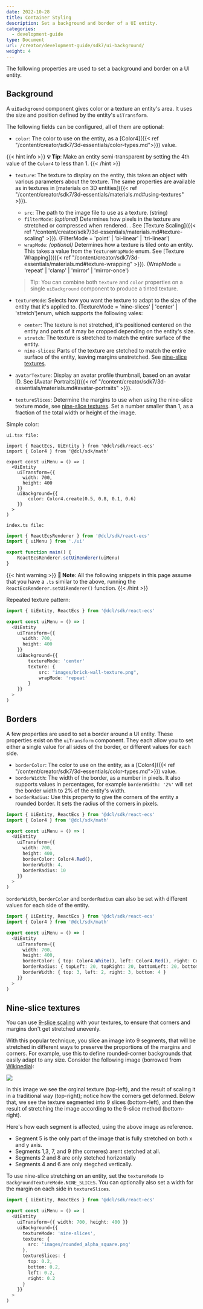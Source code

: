```yaml
---
date: 2022-10-28
title: Container Styling
description: Set a background and border of a UI entity.
categories:
  - development-guide
type: Document
url: /creator/development-guide/sdk7/ui-background/
weight: 4
---
```


The following properties are used to set a background and border on a UI entity.

## Background

A `uiBackground` component gives color or a texture an entity's area. It uses the size and position defined by the entity's `uiTransform`.

The following fields can be configured, all of them are optional:

- `color`: The color to use on the entity, as a [Color4]({{< ref "/content/creator/sdk7/3d-essentials/color-types.md">}}) value.

{{< hint info >}}
**💡 Tip**: Make an entity semi-transparent by setting the 4th value of the `Color4` to less than 1.
{{< /hint >}}

- `texture`: The texture to display on the entity, this takes an object with various parameters about the texture. The same properties are available as in textures in [materials on 3D entities]({{< ref "/content/creator/sdk7/3d-essentials/materials.md#using-textures" >}}).

  - `src`: The path to the image file to use as a texture. (string)
  - `filterMode`: _(optional)_ Determines how pixels in the texture are stretched or compressed when rendered. . See [Texture Scaling]({{< ref "/content/creator/sdk7/3d-essentials/materials.md#texture-scaling" >}}).
    (FilterMode = 'point' | 'bi-linear' | 'tri-linear')
  - `wrapMode`: _(optional)_ Determines how a texture is tiled onto an entity. This takes a value from the `TextureWrapMode` enum. See [Texture Wrapping](({{< ref "/content/creator/sdk7/3d-essentials/materials.md#texture-wrapping" >}}).
    (WrapMode = 'repeat' | 'clamp' | 'mirror' | 'mirror-once')

  > Tip: You can combine both `texture` and `color` properties on a single `uiBackground` component to produce a tinted texture.

- `textureMode`: Selects how you want the texture to adapt to the size of the entity that it's applied to. (TextureMode = 'nine-slices' | 'center' | 'stretch')enum, which supports the following vales:

  - `center`: The texture is not stretched, it's positioned centered on the entity and parts of it may be cropped depending on the entity's size.
  - `stretch`: The texture is stretched to match the entire surface of the entity.
  - `nine-slices`: Parts of the texture are stetched to match the entire surface of the entity, leaving margins unstretched. See [nine-slice textures](#nine-slice-textures).

- `avatarTexture`: Display an avatar profile thumbnail, based on an avatar ID. See [Avatar Portraits](({{< ref "/content/creator/sdk7/3d-essentials/materials.md#avatar-portraits" >}}).
- `textureSlices`: Determine the margins to use when using the nine-slice texture mode, see [nine-slice textures](#nine-slice-textures). Set a number smaller than 1, as a fraction of the total width or height of the image.
<!-- - `uvs`: TODO -->

Simple color:

`ui.tsx file:`
```tsx
import { ReactEcs, UiEntity } from '@dcl/sdk/react-ecs'
import { Color4 } from '@dcl/sdk/math'

export const uiMenu = () => (
  <UiEntity
    uiTransform={{
      width: 700,
      height: 400
    }}
    uiBackground={{
		color: Color4.create(0.5, 0.8, 0.1, 0.6)
	}}
  >
)
```

`index.ts file:`
```ts
import { ReactEcsRenderer } from '@dcl/sdk/react-ecs'
import { uiMenu } from './ui'

export function main() {
    ReactEcsRenderer.setUiRenderer(uiMenu)
}
```

{{< hint warning >}}
**📔 Note**: All the following snippets in this page assume that you have a `.ts` similar to the above, running the `ReactEcsRenderer.setUiRenderer()` function.
{{< /hint >}}


Repeated texture pattern:

```ts
import { UiEntity, ReactEcs } from '@dcl/sdk/react-ecs'

export const uiMenu = () => (
  <UiEntity
    uiTransform={{
      width: 700,
      height: 400
    }}
    uiBackground={{
		textureMode: 'center'
		texture: {
			src: "images/brick-wall-texture.png",
			wrapMode: 'repeat'
		}
	}}
  >
)
```

## Borders

A few properties are used to set a border around a UI entity. These properties exist on the `uiTransform` component. They each allow you to set either a single value for all sides of the border, or different values for each side.

- `borderColor`: The color to use on the entity, as a [Color4]({{< ref "/content/creator/sdk7/3d-essentials/color-types.md">}}) value.
- `borderWidth`: The width of the border, as a number in pixels. It also supports values in percentages, for example `borderWidth: '2%'` will set the border width to 2% of the entity's width.
- `borderRadius`: Use this property to give the corners of the entity a rounded border. It sets the radius of the corners in pixels.

```ts
import { UiEntity, ReactEcs } from '@dcl/sdk/react-ecs'
import { Color4 } from '@dcl/sdk/math'

export const uiMenu = () => (
  <UiEntity
    uiTransform={{
      width: 700,
      height: 400,
      borderColor: Color4.Red(),
      borderWidth: 4,
      borderRadius: 10
    }}
  >
)
```

`borderWidth`, `borderColor` and `borderRadius` can also be set with different values for each side of the entity.

```ts
import { UiEntity, ReactEcs } from '@dcl/sdk/react-ecs'
import { Color4 } from '@dcl/sdk/math'

export const uiMenu = () => (
  <UiEntity
    uiTransform={{
      width: 700,
      height: 400,
      borderColor: { top: Color4.White(), left: Color4.Red(), right: Color4.Blue(), bottom: Color4.Gray() },
      borderRadius: { topLeft: 20, topRight: 20, bottomLeft: 20, bottomRight:0 },
      borderWidth: { top: 3, left: 2, right: 3, bottom: 4 }
    }}
  >
)
```

## Nine-slice textures

You can use [9-slice scaling](https://en.wikipedia.org/wiki/9-slice_scaling) with your textures, to ensure that corners and margins don't get stretched unevenly.

With this popular technique, you slice an image into 9 segments, that will be stretched in different ways to preserve the proportions of the margins and corners. For example, use this to define rounded-corner backgrounds that easily adapt to any size. Consider the following image (borrowed from [Wikipedia](https://en.wikipedia.org/wiki/9-slice_scaling#/media/File:Traditional_scaling_vs_9-slice_scaling.svg)):

![](/images/media/9-slice.png)

In this image we see the orginal texture (top-left), and the result of scaling it in a traditional way (top-right); notice how the corners get deformed. Below that, we see the texture segmented into 9 slices (bottom-left), and then the result of stretching the image according to the 9-slice method (bottom-right).

Here's how each segment is affected, using the above image as reference.

- Segment 5 is the only part of the image that is fully stretched on both x and y axis.
- Segments 1,3, 7, and 9 (the corneres) arent stetched at all.
- Segments 2 and 8 are only stetched horizontally
- Segments 4 and 6 are only stegched vertically.

To use nine-slice stretching on an entity, set the `textureMode` to `BackgroundTextureMode.NINE_SLICES`. You can optionally also set a width for the margin on each side in `textureSlices`.

```ts
import { UiEntity, ReactEcs } from '@dcl/sdk/react-ecs'

export const uiMenu = () => (
  <UiEntity
    uiTransform={{ width: 700, height: 400 }}
    uiBackground={{
      textureMode: 'nine-slices',
      texture: {
        src: 'images/rounded_alpha_square.png'
      },
      textureSlices: {
        top: 0.2,
        bottom: 0.2,
        left: 0.2,
        right: 0.2
      }
	}}
  >
)
```

<!--
## Images from an image atlas

TODO: Wait for textures in UI

You can use an image atlas to store multiple images and icons in a single image file. You then display rectangular parts of this image file in your UI based on pixel positions, pixel width, and pixel height inside the source image.

Below is an example of an image atlas with multiple icons arranged into a single file.

![](/images/media/UI-atlas.png)

The `UIImage` component has the following fields to crop a sub-section of the original image:

- `sourceTop`: the _y_ coordinate, in pixels, of the top of the selection
- `sourceLeft`: the _x_ coordinate, in pixels, of the left side of the selection.
- `sourceWidth`: the width, in pixels, of the selected area
- `sourceHeight`: the height, in pixels, of the selected area

When constructing a `UIImage` component, you must pass a `Texture` component as an argument. Read more about `Texture` components in [materials]({{< ref "/content/creator/sdk7/3d-essentials/materials.md" >}}).

```ts
let imageAtlas = "images/image-atlas.jpg"
let imageTexture = new Texture(imageAtlas)

const canvas = new UICanvas()

const playButton = new UIImage(canvas, imageTexture)
playButton.sourceLeft = 26
playButton.sourceTop = 128
playButton.sourceWidth = 128
playButton.sourceHeight = 128

const startButton = new UIImage(canvas, imageTexture)
startButton.sourceLeft = 183
startButton.sourceTop = 128
startButton.sourceWidth = 128
startButton.sourceHeight = 128

const exitButton = new UIImage(canvas, imageTexture)
exitButton.sourceLeft = 346
exitButton.sourceTop = 128
exitButton.sourceWidth = 128
exitButton.sourceHeight = 128

const expandButton = new UIImage(canvas, imageTexture)
expandButton.sourceLeft = 496
expandButton.sourceTop = 128
expandButton.sourceWidth = 128
expandButton.sourceHeight = 128
```

You can change the texture being used by an existing `UIImage` component, set the `source` field.

```ts
playButton.source = imageTexture2
``` -->
